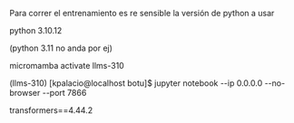 Para correr el entrenamiento es re sensible la versión de python a usar

python 3.10.12

(python 3.11 no anda por ej)


micromamba activate llms-310

(llms-310) [kpalacio@localhost botu]$ jupyter notebook --ip 0.0.0.0 --no-browser --port 7866


transformers==4.44.2
